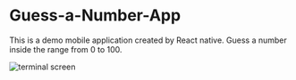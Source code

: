# Guess-a-Number-App
This is a demo mobile application created by React native.
Guess a number inside the range from 0 to 100.



![terminal screen](https://raw.githubusercontent.com/nullmicgo/Guess-a-Number-App/master/demo.gif)



